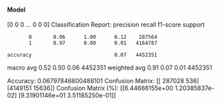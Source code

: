 #### Model
[0 0 0 ... 0 0 0]
Classification Report:
              precision    recall  f1-score   support

           0       0.06      1.00      0.12    287564
           1       0.97      0.00      0.01   4164787

    accuracy                           0.07   4452351
   macro avg       0.52      0.50      0.06   4452351
weighted avg       0.91      0.07      0.01   4452351

Accuracy: 0.06797846800488101
Confusion Matrix:
[[ 287028     536]
 [4149151   15636]]
Confusion Matrix (%):
[[6.44666155e+00 1.20385837e-02]
 [9.31901146e+01 3.51185250e-01]]
